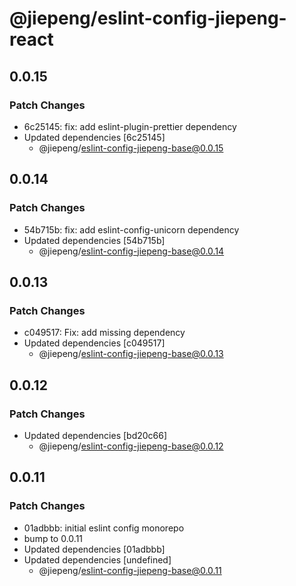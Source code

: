 # @jiepeng/eslint-config-jiepeng-react

## 0.0.15

### Patch Changes

- 6c25145: fix: add eslint-plugin-prettier dependency
- Updated dependencies [6c25145]
  - @jiepeng/eslint-config-jiepeng-base@0.0.15

## 0.0.14

### Patch Changes

- 54b715b: fix: add eslint-config-unicorn dependency
- Updated dependencies [54b715b]
  - @jiepeng/eslint-config-jiepeng-base@0.0.14

## 0.0.13

### Patch Changes

- c049517: Fix: add missing dependency
- Updated dependencies [c049517]
  - @jiepeng/eslint-config-jiepeng-base@0.0.13

## 0.0.12

### Patch Changes

- Updated dependencies [bd20c66]
  - @jiepeng/eslint-config-jiepeng-base@0.0.12

## 0.0.11

### Patch Changes

- 01adbbb: initial eslint config monorepo
- bump to 0.0.11
- Updated dependencies [01adbbb]
- Updated dependencies [undefined]
  - @jiepeng/eslint-config-jiepeng-base@0.0.11
